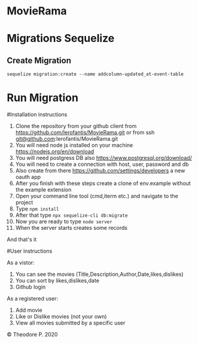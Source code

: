 # MovieRama

# Migrations Sequelize

## Create Migration

`sequelize migration:create --name addcolumn-updated_at-event-table`

# Run Migration



#Installation instructions

1) Clone the repository from your github client from https://github.com/Ierofantis/MovieRama.git or from ssh git@github.com:Ierofantis/MovieRama.git
2) You will need node js installed on your machine https://nodejs.org/en/download
3) You will need postgress DB also https://www.postgresql.org/download/
4) You will need to create a connection with host, user, password and db 
5) Also create from there https://github.com/settings/developers a new oauth app
6) After you finish with these steps create a clone of env.example without the example extension
7) Open your command line tool (cmd,iterm etc.) and navigate to the project
8) Type `npm install`
9) After that type `npx sequelize-cli db:migrate`
10) Now you are ready to type `node server`
11) When the server starts creates some records

And that's it

#User instructions

As a vistor:

1) You can see the movies (Title,Description,Author,Date,likes,dislikes)
2) You can sort by likes,dislikes,date
3) Github login

As a registered user:

1) Add movie
2) Like or Dislike movies (not your own)
3) View all movies submitted by a specific user

© Theodore P. 2020

